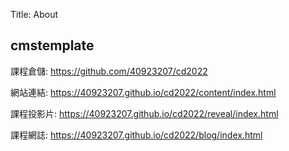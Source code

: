 Title: About

## cmstemplate

課程倉儲: <a href="hhttps://github.com/40923207/cd2022">https://github.com/40923207/cd2022</a>

網站連結: <a href="https://40923207.github.io/cd2022/content/index.html">https://40923207.github.io/cd2022/content/index.html</a>

課程投影片: <a href="https://40923207.github.io/cd2022/reveal/index.html">https://40923207.github.io/cd2022/reveal/index.html</a>

課程網誌: <a href="https://40923207.github.io/cd2022/blog/index.html">https://40923207.github.io/cd2022/blog/index.html</a>








